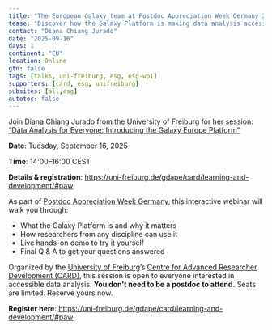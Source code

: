 ```yaml
---
title: "The European Galaxy team at Postdoc Appreciation Week Germany 2025"
tease: "Discover how the Galaxy Platform is making data analysis accessible to researchers from all backgrounds. Join a live demo and explore real-world use cases in our webinar at the Postdoc Appreciation Week 2025."
contact: "Diana Chiang Jurado"
date: "2025-09-16"
days: 1
continent: "EU"
location: Online
gtn: false
tags: [talks, uni-freiburg, esg, esg-wp1]
supporters: [card, esg, unifreiburg]
subsites: [all,esg]
autotoc: false
---
```

Join [Diana Chiang Jurado](https://github.com/dianichj) from the [University of Freiburg](https://uni-freiburg.de/en/) for her session: [“Data Analysis for Everyone: Introducing the Galaxy Europe Platform”](https://paw-germany-2025.sessionize.com/session/961767)

**Date**: Tuesday, September 16, 2025

**Time**: 14:00–16:00 CEST

**Details & registration**: <https://uni-freiburg.de/gdape/card/learning-and-development/#paw>

As part of [Postdoc Appreciation Week Germany](https://paw-germany.de/), this interactive webinar will walk you through:

- What the Galaxy Platform is and why it matters
- How researchers from any discipline can use it
- Live hands-on demo to try it yourself
- Final Q & A to get your questions answered

Organized by the [University of Freiburg](https://uni-freiburg.de/en/)’s [Centre for Advanced Researcher Development (CARD)](https://uni-freiburg.de/gdape/card/), this session is open to everyone interested in accessible data analysis. **You don’t need to be a postdoc to attend.** Seats are limited. Reserve yours now.

**Register here**: <https://uni-freiburg.de/gdape/card/learning-and-development/#paw>